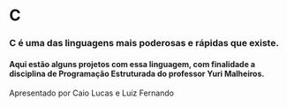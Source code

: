 # C

### C é uma das linguagens mais poderosas e rápidas que existe.

#### Aqui estão alguns projetos com essa linguagem, com finalidade a disciplina de Programação Estruturada do professor Yuri Malheiros.

Apresentado por Caio Lucas e Luiz Fernando
